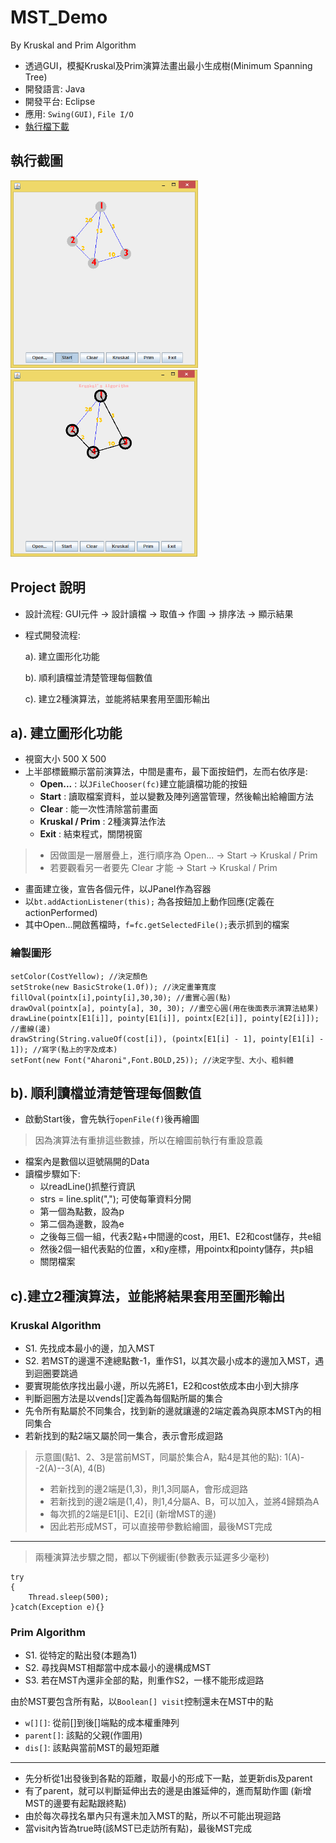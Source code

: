 # MST_Demo
By Kruskal and Prim Algorithm

- 透過GUI，模擬Kruskal及Prim演算法畫出最小生成樹(Minimum Spanning Tree)
- 開發語言: Java
- 開發平台: Eclipse
- 應用: `Swing(GUI)`, `File I/O`
- [執行檔下載](https://maxi67.github.io/projects/download/MST_algo.rar)

## 執行截圖
<img src="img/main.png" height="300"/> <img src="img/run.png" height="300"/>

## Project 說明
- 設計流程:
GUI元件 -> 設計讀檔 -> 取值-> 作圖 -> 排序法 -> 顯示結果 
- 程式開發流程:

    a). 建立圖形化功能
    
    b). 順利讀檔並清楚管理每個數值
    
    c). 建立2種演算法，並能將結果套用至圖形輸出

## a). 建立圖形化功能
- 視窗大小 500 X 500
- 上半部標籤顯示當前演算法，中間是畫布，最下面按鈕們，左而右依序是:
    - **Open...** : 以`JFileChooser(fc)`建立能讀檔功能的按鈕
    - **Start** : 讀取檔案資料，並以變數及陣列適當管理，然後輸出給繪圖方法
    - **Clear** : 能一次性清除當前畫面
    - **Kruskal / Prim** : 2種演算法作法
    - **Exit** : 結束程式，關閉視窗


>- 因做圖是一層層疊上，進行順序為 Open... -> Start -> Kruskal / Prim
>- 若要觀看另一者要先 Clear 才能 -> Start -> Kruskal / Prim

- 畫面建立後，宣告各個元件，以JPanel作為容器
- 以`bt.addActionListener(this);` 為各按鈕加上動作回應(定義在actionPerformed)
- 其中Open...開啟舊檔時，`f=fc.getSelectedFile();`表示抓到的檔案

### 繪製圖形
```java=
setColor(CostYellow); //決定顏色
setStroke(new BasicStroke(1.0f)); //決定畫筆寬度
fillOval(pointx[i],pointy[i],30,30); //畫實心圓(點)
drawOval(pointx[a], pointy[a], 30, 30); //畫空心圓(用在後面表示演算法結果)
drawLine(pointx[E1[i]], pointy[E1[i]], pointx[E2[i]], pointy[E2[i]]); //畫線(邊)
drawString(String.valueOf(cost[i]), (pointx[E1[i] - 1], pointy[E1[i] - 1]); //寫字(點上的字及成本)
setFont(new Font("Aharoni",Font.BOLD,25)); //決定字型、大小、粗斜體
```

## b). 順利讀檔並清楚管理每個數值
- 啟動Start後，會先執行`openFile(f)`後再繪圖
>因為演算法有重排這些數據，所以在繪圖前執行有重設意義
- 檔案內是數個以逗號隔開的Data
- 讀檔步驟如下:
    - 以readLine()抓整行資訊
    - strs = line.split(","); 可使每筆資料分開
    - 第一個為點數，設為p
    - 第二個為邊數，設為e
    - 之後每三個一組，代表2點+中間邊的cost，用E1、E2和cost儲存，共e組
    - 然後2個一組代表點的位置，x和y座標，用pointx和pointy儲存，共p組
    - 關閉檔案

## c).建立2種演算法，並能將結果套用至圖形輸出
### Kruskal Algorithm
- S1. 先找成本最小的邊，加入MST
- S2. 若MST的邊還不達總點數-1，重作S1，以其次最小成本的邊加入MST，遇到迴圈要跳過
- 要實現能依序找出最小邊，所以先將E1，E2和cost依成本由小到大排序
- 判斷迴圈方法是以vends[]定義為每個點所屬的集合
- 先令所有點屬於不同集合，找到新的邊就讓邊的2端定義為與原本MST內的相同集合
- 若新找到的點2端又屬於同一集合，表示會形成迴路

>示意圖(點1、2、3是當前MST，同屬於集合A，點4是其他的點):
> 1(A)--2(A)--3(A), 4(B)
>- 若新找到的邊2端是(1,3)，則1,3同屬A，會形成迴路
>- 若新找到的邊2端是(1,4)，則1,4分屬A、B，可以加入，並將4歸類為A
>- 每次抓的2端是E1[i]、E2[i] (新增MST的邊)
>- 因此若形成MST，可以直接帶參數給繪圖，最後MST完成
---

>兩種演算法步驟之間，都以下例緩衝(參數表示延遲多少毫秒)
```java=
try
{
	Thread.sleep(500);
}catch(Exception e){}
```

### Prim Algorithm
- S1. 從特定的點出發(本題為1)
- S2. 尋找與MST相鄰當中成本最小的邊構成MST
- S3. 若在MST內還非全部的點，則重作S2，一樣不能形成迴路

由於MST要包含所有點，以`Boolean[] visit`控制還未在MST中的點

- `w[][]`: 從前[]到後[]端點的成本權重陣列
- `parent[]`: 該點的父親(作圖用)
- `dis[]`: 該點與當前MST的最短距離
---
- 先分析從1出發後到各點的距離，取最小的形成下一點，並更新dis及parent
- 有了parent，就可以判斷延伸出去的邊是由誰延伸的，進而幫助作圖
    (新增MST的邊要有起點跟終點)
- 由於每次尋找名單內只有還未加入MST的點，所以不可能出現迴路
- 當visit內皆為true時(該MST已走訪所有點)，最後MST完成
